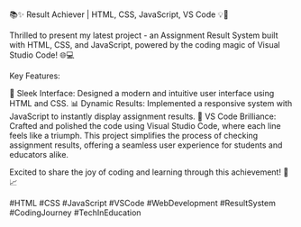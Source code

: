 📚✨ Result Achiever | HTML, CSS, JavaScript, VS Code 💡🚀

Thrilled to present my latest project - an Assignment Result System built with HTML, CSS, and JavaScript, powered by the coding magic of Visual Studio Code! 🌐💻

Key Features:

🎨 Sleek Interface: Designed a modern and intuitive user interface using HTML and CSS.
📊 Dynamic Results: Implemented a responsive system with JavaScript to instantly display assignment results.
🚀 VS Code Brilliance: Crafted and polished the code using Visual Studio Code, where each line feels like a triumph.
This project simplifies the process of checking assignment results, offering a seamless user experience for students and educators alike.

Excited to share the joy of coding and learning through this achievement! 🌟📈

#HTML #CSS #JavaScript #VSCode #WebDevelopment #ResultSystem #CodingJourney #TechInEducation

